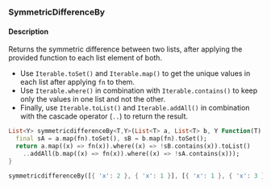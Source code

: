 ### SymmetricDifferenceBy

#### Description



Returns the symmetric difference between two lists, after applying the provided function to each list element of both.

- Use `Iterable.toSet()` and `Iterable.map()` to get the unique values in each list after applying `fn` to them.
- Use `Iterable.where()` in combination with `Iterable.contains()` to keep only the values in one list and not the other.
- Finally, use `Iterable.toList()` and `Iterable.addAll()` in combination with the cascade operator (`..`) to return the result.

```dart
List<Y> symmetricdifferenceBy<T,Y>(List<T> a, List<T> b, Y Function(T) fn) {
  final sA = a.map(fn).toSet(), sB = b.map(fn).toSet();
  return a.map((x) => fn(x)).where((x) => !sB.contains(x)).toList()
    ..addAll(b.map((x) => fn(x)).where((x) => !sA.contains(x)));
}
```

```dart
symmetricdifferenceBy([{ 'x': 2 }, { 'x': 1 }], [{ 'x': 1 }, { 'x': 3 }], (v) => v['x']); // [2, 3]
```
